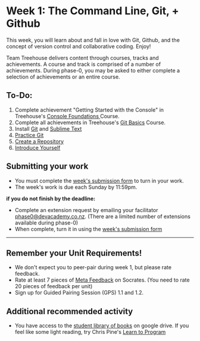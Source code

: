 # Week 1: The Command Line, Git, + Github

This week, you will learn about and fall in love with Git, Github, and the concept of version control and collaborative coding. Enjoy!

Team Treehouse delivers content through courses, tracks and achievements. A course and track is comprised of a number of achievements. During phase-0, you may be asked to either complete a selection of achievements or an entire course. 

## To-Do:

1. Complete achievement "Getting Started with the Console" in Treehouse's [Console Foundations ](http://teamtreehouse.com/library/console-foundations) Course. 
2. Complete all achievements in Treehouse's [Git Basics](http://teamtreehouse.com/library/git-basics) Course.
3. Install [Git](http://git-scm.com/book/en/v2/Getting-Started-Installing-Git) and [Sublime Text](http://www.sublimetext.com/)
4. [Practice Git](./git_practice) 
5. [Create a Repository](./create_a_repository) 
6. [Introduce Yourself](./introduce_yourself)

## Submitting your work
- You must complete the [week's submission form](http://goo.gl/forms/E9llM4sYbU) to turn in your work.
- The week's work is due each Sunday by 11:59pm.  
  
**if you do not finish by the deadline:**  
  
- Complete an extension request by emailing your facilitator <phase0@devacademy.co.nz>. (There are a limited number of extensions available during phase-0)
- When complete, turn it in using the [week's submission form](http://goo.gl/forms/E9llM4sYbU)

--------------------------  
  
## Remember your Unit Requirements!
- We don't expect you to peer-pair during week 1, but please rate feedback.  
- Rate at least 7 pieces of [Meta Feedback](https://socrates.devbootcamp.com/feedback) on Socrates. (You need to rate 20 pieces of feedback per unit)
- Sign up for Guided Pairing Session (GPS) 1.1 and 1.2.

## Additional recommended activity 
- You have access to the [student library of books](https://drive.google.com/open?id=0B5aB0OHeInzgeWZoQm9VaWJQeWc&authuser=0) on google drive. If you feel like some light reading, try Chris Pine's [Learn to Program](https://drive.google.com/open?id=0B5aB0OHeInzgOWE3dF9tMzByVVk&authuser=0)  
